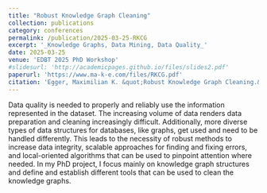 ```yaml
---
title: "Robust Knowledge Graph Cleaning"
collection: publications
category: conferences
permalink: /publication/2025-03-25-RKCG
excerpt: '_Knowledge Graphs, Data Mining, Data Quality_'
date: 2025-03-25
venue: 'EDBT 2025 PhD Workshop'
#slidesurl: 'http://academicpages.github.io/files/slides2.pdf'
paperurl: 'https://www.ma-k-e.com/files/RKCG.pdf'
citation: 'Egger, Maximilian K. &quot;Robust Knowledge Graph Cleaning.&quot; Proceedings of the Workshops of the EDBT/ICDT 2025 Joint Conference (March 25-28, 2025), Barcelona, Spain.'
---
```


Data quality is needed to properly and reliably use the information represented in the dataset. The increasing volume of data renders data preparation and cleaning increasingly difficult. Additionally, more diverse types of data structures for databases, like graphs, get used and need to be handled differently. This leads to the necessity of robust methods to increase data integrity, scalable approaches for finding and fixing errors, and local-oriented algorithms that can be used to pinpoint attention where needed. In my PhD project, I focus mainly on knowledge graph structures and define and establish different tools that can be used to clean the knowledge graphs.